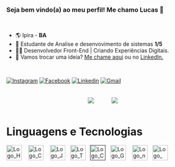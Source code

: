 ### Seja bem vindo(a) ao meu perfil! Me chamo Lucas 👋

 <br>

 - 🌎 Ipira - <strong>BA</strong>
 - 📖 Estudante de Analise e desenvovimento de sistemas <strong>1/5</strong>
 - 👨‍💻 Desenvolvedor Front-End | Criando Experiências Digitais.
 - 💬 Vamos trocar uma ideia? <a href="mailto:lucasferreiracontatoo@gmail.com" target="_blank">Me chame aqui</a> ou no <a href="https://www.linkedin.com/in/lucas-ferreira-65142329b/" target="_blank">LinkedIn.</a>
 
<br>
  
  [![Instagram](https://img.shields.io/badge/Instagram-E4405F?style=for-the-badge&logo=instagram&logoColor=white)](https://www.instagram.com/__lucaferreiraa?igsh=b2ZlbzI0MTM3b2ht")
  [![Facebook](https://img.shields.io/badge/Facebook-1877F2?style=for-the-badge&logo=facebook&logoColor=white)](https://www.facebook.com/me/)
  [![Linkedin](https://img.shields.io/badge/LinkedIn-0077B5?style=for-the-badge&logo=linkedin&logoColor=white)](https://www.linkedin.com/in/lucas-almeida-65142329b)
  [![Gmail](https://img.shields.io/badge/Gmail-D14836?style=for-the-badge&logo=gmail&logoColor=white)](mailto:lucasferreiracontatoo@gmail.com)
<br>
<br>

<div align="center">

<a>
    <img align="center" src="https://github-readme-stats.vercel.app/api?username=Lucass-ferreira&show_icons=true&theme=tokyonight&include_all_commits=true&custom_title=Estatísticas"></img>
</a>ㅤㅤㅤ
<a>
    <img align="center" src="https://github-readme-stats.vercel.app/api/top-langs/?username=Lucass-ferreira&layout=compact&theme=tokyonight&custom_title=Linguagens"></img>
</a>

</div>

<br>

# Linguagens e Tecnologias
<div>
  <a style="text-decoration: none;" href="https://upload.wikimedia.org/wikipedia/commons/thumb/6/61/HTML5_logo_and_wordmark.svg/800px-HTML5_logo_and_wordmark.svg.png" target="_blank"><img src="https://upload.wikimedia.org/wikipedia/commons/thumb/6/61/HTML5_logo_and_wordmark.svg/800px-HTML5_logo_and_wordmark.svg.png" alt="Logo_HTML5" height="40px"></a>ㅤ
  <a style="text-decoration: none;" href="https://upload.wikimedia.org/wikipedia/commons/thumb/d/d5/CSS3_logo_and_wordmark.svg/340px-CSS3_logo_and_wordmark.svg.png" target="_blank"><img src="https://upload.wikimedia.org/wikipedia/commons/thumb/d/d5/CSS3_logo_and_wordmark.svg/340px-CSS3_logo_and_wordmark.svg.png" alt="Logo_CSS3" height="40px"></a>ㅤ
  <a style="text-decoration: none;" href="https://upload.wikimedia.org/wikipedia/commons/6/6a/JavaScript-logo.png" target="_blank"><img src="https://upload.wikimedia.org/wikipedia/commons/6/6a/JavaScript-logo.png" alt="Logo_JavaScript" height="40px"></a>ㅤ<a style="text-decoration: none;" href="https://cdn.iconscout.com/icon/free/png-256/free-typescript-logo-icon-download-in-svg-png-gif-file-formats--programming-language-logos-pack-icons-1174965.png?f=webp&w=256" target="_blank"><img src="https://cdn.iconscout.com/icon/free/png-256/free-typescript-logo-icon-download-in-svg-png-gif-file-formats--programming-language-logos-pack-icons-1174965.png?f=webp&w=256" alt="Logo_TypeScript" height="40px"></a>ㅤ<a style="text-decoration: none;" href="" target="_blank"><img src="https://img.icons8.com/color/600/c-programming.png" alt="Logo_C" height="40px"></a>ㅤ<a style="text-decoration: none;" href="https://upload.wikimedia.org/wikipedia/commons/thumb/3/3f/Git_icon.svg/2048px-Git_icon.svg.png" target="_blank"><img src="https://upload.wikimedia.org/wikipedia/commons/thumb/3/3f/Git_icon.svg/2048px-Git_icon.svg.png" alt="Logo_Git" height="40px"></a>ㅤ
  <a style="text-decoration: none;" href="https://nodejs.org/static/logos/jsIconGreen.svg" target="_blank"><img src="https://nodejs.org/static/logos/jsIconGreen.svg" alt="Logo_nodeJS" height="40px"></a>ㅤ<a style="text-decoration: none;" href="https://webpack.js.org/icon-square-small.9e8aff7a67a5dd20.svg" target="_blank"><img src="https://webpack.js.org/icon-square-small.9e8aff7a67a5dd20.svg" alt="Logo_Webpack" height="40px"></a>
</div>


